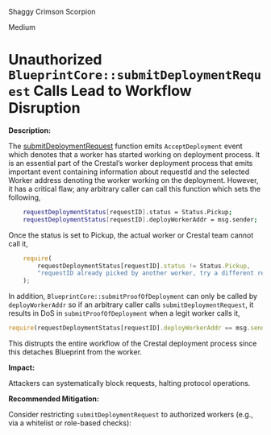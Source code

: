 Shaggy Crimson Scorpion

Medium

# Unauthorized `BlueprintCore::submitDeploymentRequest` Calls Lead to Workflow Disruption

**Description:** 

The [submitDeploymentRequest](https://github.com/sherlock-audit/2025-03-crestal-network/blob/main/crestal-omni-contracts/src/BlueprintCore.sol#L620) function emits `AcceptDeployment` event which denotes that a worker has started working on deployment process. It is an essential part of the Crestal’s worker deployment process that emits important event containing information about requestId and the selected Worker address denoting the worker working on the deployment. However, it has a critical flaw; any arbitrary caller can call this function which sets the following,

```bash
    requestDeploymentStatus[requestID].status = Status.Pickup;
    requestDeploymentStatus[requestID].deployWorkerAddr = msg.sender;

```
Once the status is set to Pickup, the actual worker or Crestal team cannot call it,

```javascript
    require(
        requestDeploymentStatus[requestID].status != Status.Pickup,
        "requestID already picked by another worker, try a different requestID"
    );
```

In addition, `BlueprintCore::submitProofOfDeployment` can only be called by `deployWorkerAddr` so if an arbitrary caller calls `submitDeploymentRequest`, it results in DoS in `submitProofOfDeployment` when a legit worker calls it, 

```javascript
require(requestDeploymentStatus[requestID].deployWorkerAddr == msg.sender, "Wrong worker address");

```

This distrupts the entire workflow of the Crestal deployment process since this detaches Blueprint from the worker.


**Impact:** 

Attackers can systematically block requests, halting protocol operations.

**Recommended Mitigation:** 

Consider restricting `submitDeploymentRequest` to authorized workers (e.g., via a whitelist or role-based checks):
